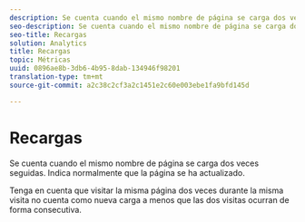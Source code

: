 ```yaml
---
description: Se cuenta cuando el mismo nombre de página se carga dos veces seguidas. Indica normalmente que la página se ha actualizado.
seo-description: Se cuenta cuando el mismo nombre de página se carga dos veces seguidas. Indica normalmente que la página se ha actualizado.
seo-title: Recargas
solution: Analytics
title: Recargas
topic: Métricas
uuid: 0896ae8b-3db6-4b95-8dab-134946f98201
translation-type: tm+mt
source-git-commit: a2c38c2cf3a2c1451e2c60e003ebe1fa9bfd145d

---
```



# Recargas

Se cuenta cuando el mismo nombre de página se carga dos veces seguidas. Indica normalmente que la página se ha actualizado.

Tenga en cuenta que visitar la misma página dos veces durante la misma visita no cuenta como nueva carga a menos que las dos visitas ocurran de forma consecutiva.
